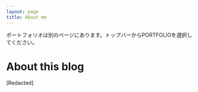 ```yaml
---
layout: page
title: About me
---
```


ポートフォリオは別のページにあります。トップバーからPORTFOLIOを選択してください。

# About this blog

\[Redacted\]
